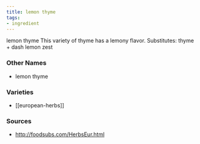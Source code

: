 ```yaml
---
title: lemon thyme
tags:
- ingredient
---
```

lemon thyme This variety of thyme has a lemony flavor. Substitutes: thyme + dash lemon zest

### Other Names

* lemon thyme

### Varieties

* [[european-herbs]]

### Sources
* http://foodsubs.com/HerbsEur.html
